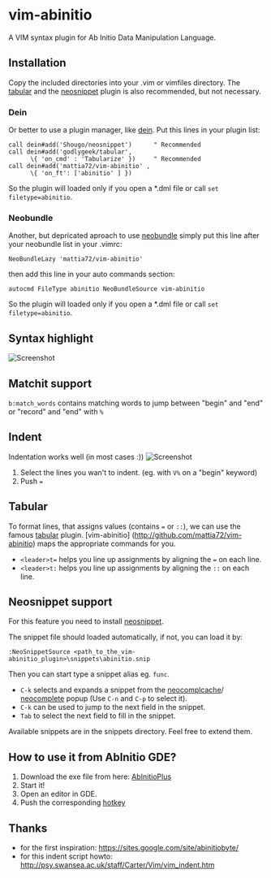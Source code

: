 # vim-abinitio
A VIM syntax plugin for Ab Initio Data Manipulation Language.
##  Installation
Copy the included directories into your .vim or vimfiles directory.
The [tabular](http://github.com/godlygeek/tabular "Tabular") and the 
[neosnippet](http://github.com/Shougo/neosnippet.vim "Neosnippet") plugin is also
recommended, but not necessary.

### Dein
Or better to use a plugin manager, like
[dein](http://github.com/Shougo/dein.vim "Dein"). Put this lines in your
plugin list:
```
call dein#add('Shougo/neosnippet')      " Recommended  
call dein#add('godlygeek/tabular',     
      \{ 'on_cmd' : 'Tabularize' })     " Recommended 
call dein#add('mattia72/vim-abinitio' , 
      \{ 'on_ft': ['abinitio' ] }) 
```
So the plugin will loaded only if you open a *.dml file or call `set filetype=abinitio`.

### Neobundle
Another, but depricated aproach to use [neobundle](http://github.com/Shougo/neobundle.vim "Neobundle") 
simply put this line after your neobundle list in your .vimrc:
```
NeoBundleLazy 'mattia72/vim-abinitio'
```
then add this line in your auto commands section:
```
autocmd FileType abinitio NeoBundleSource vim-abinitio
```
So the plugin will loaded only if you open a *.dml file or call `set filetype=abinitio`.

## Syntax highlight
![Screenshot](/../screenshot/screenshot.png?raw=true "Screenshot")

## Matchit support
`b:match_words` contains matching words to jump between "begin" and "end" or
"record" and "end" with `%`

## Indent
Indentation works well (in most cases :)) 
![Screenshot](/../screenshot/align.gif?raw=true "Aligning")

1. Select the lines you wan't to indent. (eg. with `V%` on a "begin" keyword)
2. Push `=`

## Tabular
To format lines, that assigns values (contains `=` or `::`), we can use the 
famous [tabular](http://github.com/godlygeek/tabular) plugin.
[vim-abinitio] (http://github.com/mattia72/vim-abinitio) maps the appropriate
commands for you.
* `<leader>t=` helps you line up assignments by aligning the `=` on each line.
* `<leader>t:` helps you line up assignments by aligning the `::` on each line.

## Neosnippet support
For this feature you need to install [neosnippet](http://github.com/Shougo/neosnippet.vim "Neosnippet").

The snippet file should loaded automatically, if not, you can load it by:
```
:NeoSnippetSource <path_to_the_vim-abinitio_plugin>\snippets\abinitio.snip
```    
Then you can start type a snippet alias eg. `func`. 
* `C-k` selects and expands a snippet from the [neocomplcache](https://github.com/Shougo/neocomplcache.vim)/ [neocomplete](https://github.com/Shougo/neocomplete.vim) popup (Use `C-n` and `C-p` to select it). 
* `C-k` can be used to jump to the next field in the snippet.
* `Tab` to select the next field to fill in the snippet.

Available snippets are in the snippets directory. Feel free to extend them.

## How to use it from AbInitio GDE?
 1. Download the exe file from here: [AbInitioPlus](https://github.com/mattia72/autohotkey/blob/master/AbInitioPlus/win32/AbInitioPlus.exe "Exe")
 2. Start it!
 3. Open an editor in GDE.
 4. Push the corresponding [hotkey](https://github.com/mattia72/autohotkey/tree/master/AbInitioPlus#hotkeys "hotkeys")

## Thanks
* for the first inspiration: https://sites.google.com/site/abinitiobyte/
* for this indent script howto: http://psy.swansea.ac.uk/staff/Carter/Vim/vim_indent.htm


